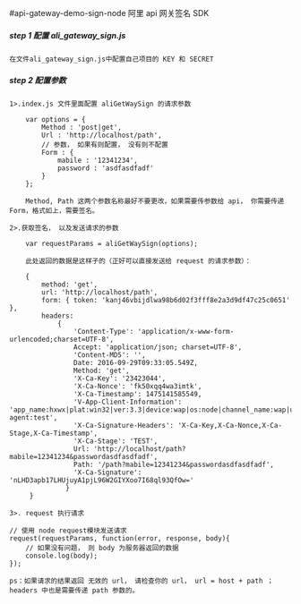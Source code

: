 #api-gateway-demo-sign-node 阿里 api 网关签名 SDK

##### step 1 配置 ali_gateway_sign.js

    在文件ali_gateway_sign.js中配置自己项目的 KEY 和 SECRET

##### step 2 配置参数

    1>.index.js 文件里面配置 aliGetWaySign 的请求参数

        var options = {
            Method : 'post|get',
            Url : 'http://localhost/path',
            // 参数， 如果有则配置， 没有则不配置
            Form : {
                mabile : '12341234',
                password : 'asdfasdfadf'
            }
        };

        Method, Path 这两个参数名称最好不要更改，如果需要传参数给 api， 你需要传递 Form，格式如上，需要签名。

    2>.获取签名， 以及发送请求的参数

        var requestParams = aliGetWaySign(options);

        此处返回的数据是这样子的（正好可以直接发送给 request 的请求参数）：

        {
            method: 'get',
            url: 'http://localhost/path',
            form: { token: 'kanj46vbijdlwa98b6d02f3fff8e2a3d9df47c25c0651' },
            headers:
                {
                    'Content-Type': 'application/x-www-form-urlencoded;charset=UTF-8',
                    Accept: 'application/json; charset=UTF-8',
                    'Content-MD5': '',
                    Date: 2016-09-29T09:33:05.549Z,
                    Method: 'get',
                    'X-Ca-Key': '23423044',
                    'X-Ca-Nonce': 'fk50xqq4wa3imtk',
                    'X-Ca-Timestamp': 1475141585549,
                    'V-App-Client-Information': 'app_name:hxwx|plat:win32|ver:3.3|device:wap|os:node|channel_name:wap|udid:1475141585549|client_ip:192.168.0.1|user-agent:test',
                    'X-Ca-Signature-Headers': 'X-Ca-Key,X-Ca-Nonce,X-Ca-Stage,X-Ca-Timestamp',
                    'X-Ca-Stage': 'TEST',
                    Url: 'http://localhost/path?mabile=12341234&passwordasdfasdfadf',
                    Path: '/path?mabile=12341234&passwordasdfasdfadf',
                    'X-Ca-Signature': 'nLHD3apb17LHUjuyA1pjL96W2GIYXoo7I68ql93QfOw='
                  }
         }

    3>. request 执行请求

    // 使用 node request模块发送请求
    request(requestParams, function(error, response, body){
        // 如果没有问题， 则 body 为服务器返回的数据
        console.log(body);
    });

    ps：如果请求的结果返回 无效的 url， 请检查你的 url， url = host + path ；headers 中也是需要传递 path 参数的。
